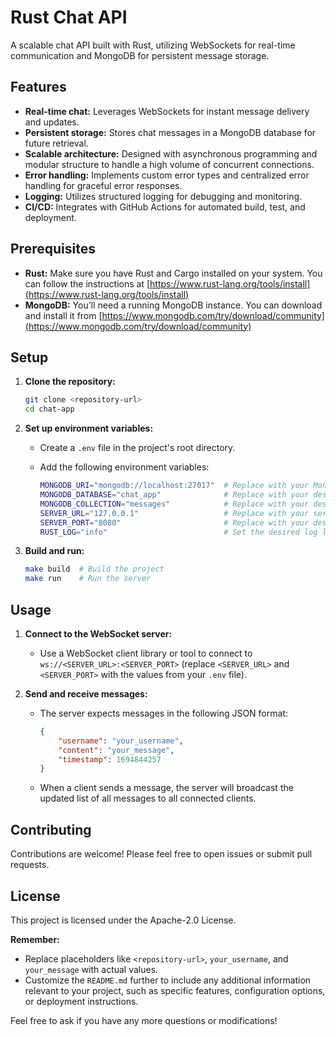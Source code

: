 # Rust Chat API

A scalable chat API built with Rust, utilizing WebSockets for real-time communication and MongoDB for persistent message storage.

## Features

- **Real-time chat:** Leverages WebSockets for instant message delivery and updates.
- **Persistent storage:** Stores chat messages in a MongoDB database for future retrieval.
- **Scalable architecture:** Designed with asynchronous programming and modular structure to handle a high volume of concurrent connections.
- **Error handling:** Implements custom error types and centralized error handling for graceful error responses.
- **Logging:** Utilizes structured logging for debugging and monitoring.
- **CI/CD:** Integrates with GitHub Actions for automated build, test, and deployment.

## Prerequisites

- **Rust:** Make sure you have Rust and Cargo installed on your system. You can follow the instructions at [https://www.rust-lang.org/tools/install](https://www.rust-lang.org/tools/install)
- **MongoDB:** You'll need a running MongoDB instance. You can download and install it from [https://www.mongodb.com/try/download/community](https://www.mongodb.com/try/download/community)

## Setup

1. **Clone the repository:**

   ```bash
   git clone <repository-url>
   cd chat-app
   ```

2. **Set up environment variables:**

    - Create a `.env` file in the project's root directory.
    - Add the following environment variables:

        ```bash
        MONGODB_URI="mongodb://localhost:27017"  # Replace with your MongoDB connection URI
        MONGODB_DATABASE="chat_app"              # Replace with your desired database name
        MONGODB_COLLECTION="messages"            # Replace with your desired collection name
        SERVER_URL="127.0.0.1"                   # Replace with your server's URL
        SERVER_PORT="8080"                       # Replace with your desired port number
        RUST_LOG="info"                          # Set the desired log level (info, debug, etc.)
        ```

3. **Build and run:**

    ```bash
    make build  # Build the project
    make run    # Run the server
    ```

## Usage

1. **Connect to the WebSocket server:**

    - Use a WebSocket client library or tool to connect to `ws://<SERVER_URL>:<SERVER_PORT>` (replace `<SERVER_URL>` and `<SERVER_PORT>` with the values from your `.env` file).

2. **Send and receive messages:**

    - The server expects messages in the following JSON format:

        ```json
        {
            "username": "your_username",
            "content": "your_message",
            "timestamp": 1694844257
        }
        ```

    - When a client sends a message, the server will broadcast the updated list of all messages to all connected clients.

## Contributing

Contributions are welcome! Please feel free to open issues or submit pull requests.

## License

This project is licensed under the Apache-2.0 License.

**Remember:**

- Replace placeholders like `<repository-url>`, `your_username`, and `your_message` with actual values.
- Customize the `README.md` further to include any additional information relevant to your project, such as specific features, configuration options, or deployment instructions.

Feel free to ask if you have any more questions or modifications!
